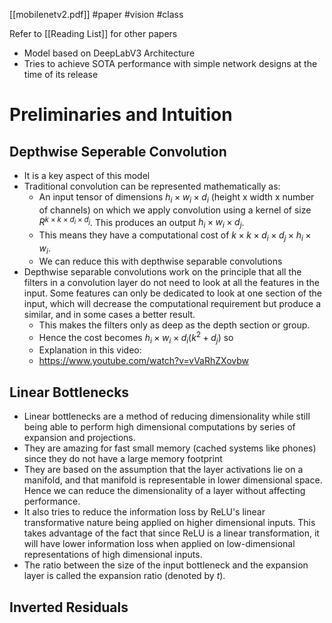 [[mobilenetv2.pdf]]
#paper #vision #class 

Refer to [[Reading List]] for other papers

- Model based on DeepLabV3 Architecture
- Tries to achieve SOTA performance with simple network designs at the time of its release

# Preliminaries and Intuition

## **Depthwise Seperable Convolution** 
- It is a key aspect of this model
- Traditional convolution can be represented mathematically as:
	- An input tensor of dimensions $h_i × w_i × d_i$ (height x width x number of channels) on which we apply convolution using a kernel of size $R^{k \times k \times d_i \times d_j}$. This produces an output $h_i \times w_i \times d_j$.
	- This means they have a computational cost of $k \times k \times d_i \times d_j \times h_i \times w_i$.
	- We can reduce this with depthwise separable convolutions
- Depthwise separable convolutions work on the principle that all the filters in a convolution layer do not need to look at all the features in the input. Some features can only be dedicated to look at one section of the input, which will decrease the computational requirement but produce a similar, and in some cases a better result. 
	- This makes the filters only as deep as the depth section or group. 
	- Hence the cost becomes $h_i \times w_i \times d_i(k^2 + d_j)$ so
	- Explanation in this video:
	- https://www.youtube.com/watch?v=vVaRhZXovbw
	
## Linear Bottlenecks
- Linear bottlenecks are a method of reducing dimensionality while still being able to perform high dimensional computations by series of expansion and projections.
- They are amazing for fast small memory (cached systems like phones) since they do not have a large memory footprint
- They are based on the assumption that the layer activations lie on a manifold, and that manifold is representable in lower dimensional space. Hence we can reduce the dimensionality of a layer without affecting performance.
- It also tries to reduce the information loss by ReLU's linear transformative nature being applied on higher dimensional inputs. This takes advantage of the fact that since ReLU is a linear transformation, it will have lower information loss when applied on low-dimensional representations of high dimensional inputs.
- The ratio between the size of the input bottleneck and the expansion layer is called the expansion ratio (denoted by $t$).

## Inverted Residuals

	
